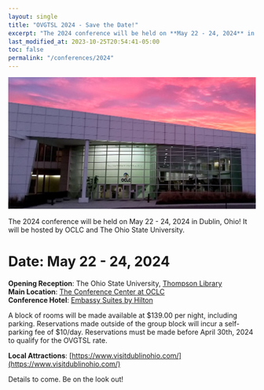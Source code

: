 ```yaml
---
layout: single
title: "OVGTSL 2024 - Save the Date!"
excerpt: "The 2024 conference will be held on **May 22 - 24, 2024** in Dublin, Ohio!"
last_modified_at: 2023-10-25T20:54:41-05:00
toc: false
permalink: "/conferences/2024"
---
```


![front of the OCLC conference center at dusk](/assets/images/oclc_conference_center.jpg)

The 2024 conference will be held on May 22 - 24, 2024 in Dublin, Ohio! It will be hosted by OCLC and 
The Ohio State University.

# Date: May 22 - 24, 2024

**Opening Reception**: The Ohio State University, [Thompson Library](https://library.osu.edu/locations/thompson)  
**Main Location**: [The Conference Center at OCLC](https://conference-center.oclc.org/home.html)  
**Conference Hotel**: [Embassy Suites by Hilton](https://www.hilton.com/en/hotels/cmheses-embassy-suites-columbus-dublin)  

A block of rooms will be made available at $139.00 per night, including parking. Reservations made outside of 
the group block will incur a self-parking fee of $10/day. Reservations must be made before April 30th, 2024 to 
qualify for the OVGTSL rate.

**Local Attractions**: [https://www.visitdublinohio.com/](https://www.visitdublinohio.com/)

Details to come. Be on the look out!

<!-- [Conference Website](https://encompass.eku.edu/ovgtsl2023/){: .btn .btn--info} --> 